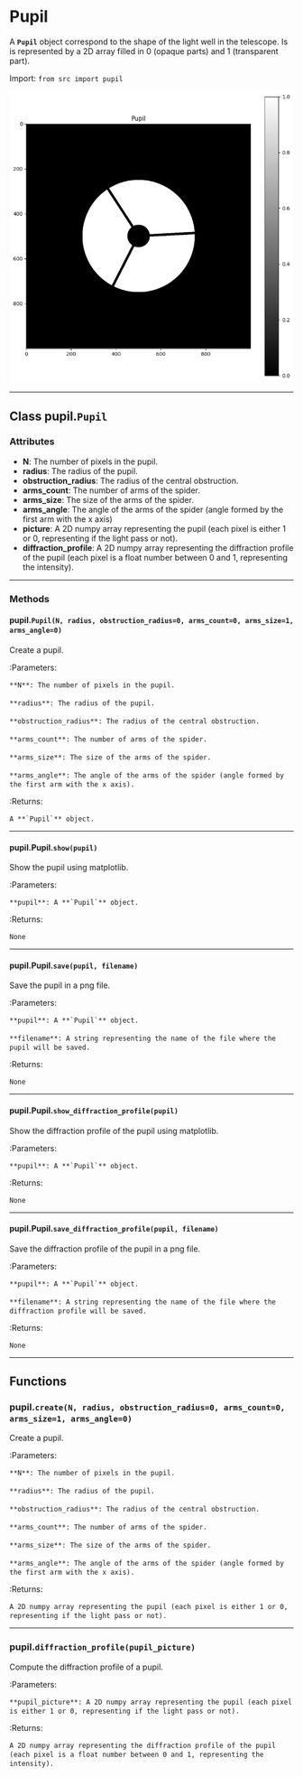# Pupil

A **`Pupil`** object correspond to the shape of the light well in the telescope. Is is represented by a 2D array filled in 0 (opaque parts) and 1 (transparent part).

Import: `from src import pupil`

![](img/2023-01-30-14-10-18.png)



---

## Class pupil.`Pupil`

### Attributes

- **N**: The number of pixels in the pupil.
- **radius**: The radius of the pupil.
- **obstruction_radius**: The radius of the central obstruction.
- **arms_count**: The number of arms of the spider.
- **arms_size**: The size of the arms of the spider.
- **arms_angle**: The angle of the arms of the spider (angle formed by the first arm with the x axis)
- **picture**: A 2D numpy array representing the pupil (each pixel is either 1 or 0, representing if the light pass or not).
- **diffraction_profile**: A 2D numpy array representing the diffraction profile of the pupil (each pixel is a float number between 0 and 1, representing the intensity).

---

### Methods

#### pupil.`Pupil(N, radius, obstruction_radius=0, arms_count=0, arms_size=1, arms_angle=0)`

Create a pupil.

:Parameters:

    **N**: The number of pixels in the pupil.

    **radius**: The radius of the pupil.

    **obstruction_radius**: The radius of the central obstruction.

    **arms_count**: The number of arms of the spider.

    **arms_size**: The size of the arms of the spider.

    **arms_angle**: The angle of the arms of the spider (angle formed by the first arm with the x axis).

:Returns:

    A **`Pupil`** object.

---

#### pupil.Pupil.`show(pupil)`

Show the pupil using matplotlib.

:Parameters:

    **pupil**: A **`Pupil`** object.    

:Returns:

    None

---

#### pupil.Pupil.`save(pupil, filename)`

Save the pupil in a png file.

:Parameters:

    **pupil**: A **`Pupil`** object.

    **filename**: A string representing the name of the file where the pupil will be saved.

:Returns:

    None

---

#### pupil.Pupil.`show_diffraction_profile(pupil)`

Show the diffraction profile of the pupil using matplotlib.

:Parameters:

    **pupil**: A **`Pupil`** object.

:Returns:

    None

---

#### pupil.Pupil.`save_diffraction_profile(pupil, filename)`

Save the diffraction profile of the pupil in a png file.

:Parameters:

    **pupil**: A **`Pupil`** object.

    **filename**: A string representing the name of the file where the diffraction profile will be saved.

:Returns:

    None

---

## Functions

### pupil.`create(N, radius, obstruction_radius=0, arms_count=0, arms_size=1, arms_angle=0)`

Create a pupil.

:Parameters:

    **N**: The number of pixels in the pupil.

    **radius**: The radius of the pupil.

    **obstruction_radius**: The radius of the central obstruction.

    **arms_count**: The number of arms of the spider.

    **arms_size**: The size of the arms of the spider.

    **arms_angle**: The angle of the arms of the spider (angle formed by the first arm with the x axis).

:Returns:

    A 2D numpy array representing the pupil (each pixel is either 1 or 0, representing if the light pass or not).

---

### pupil.`diffraction_profile(pupil_picture)`

Compute the diffraction profile of a pupil.

:Parameters:

    **pupil_picture**: A 2D numpy array representing the pupil (each pixel is either 1 or 0, representing if the light pass or not).

:Returns:

    A 2D numpy array representing the diffraction profile of the pupil (each pixel is a float number between 0 and 1, representing the intensity).